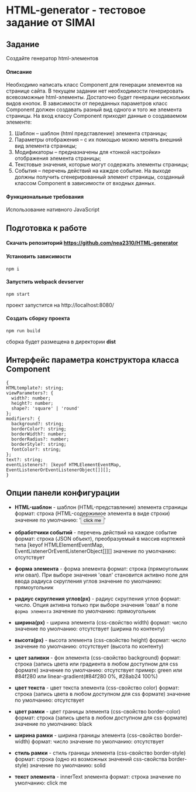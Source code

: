 # HTML-generator - тестовое задание от SIMAI

## Задание
Создайте генератор html-элементов
#### Описание
Необходимо написать класс Component для генерации элементов на странице сайта. В текущем задании нет необходимости генерировать всевозможные html-элементы. Достаточно будет генерации нескольких видов кнопок. 
В зависимости от переданных параметров класс Component должен создавать разный вид одного и того же элемента страницы.
На вход классу Component приходят данные о создаваемом элементе:
  1) Шаблон – шаблон (html представление) элемента страницы;
  2) Параметры отображения – с их помощью можно менять внешний вид элемента страницы;
  3) Модификаторы – предназначены для «тонкой настройки» отображения элемента страницы;
  4) Текстовые значения, которые могут содержать элементы страницы;
  5) События – перечень действий на каждое событие.
На выходе должны получить сгенерированный элемент страницы, созданный классом Component в зависимости от входных данных.

#### Функциональные требования
Использование нативного JavaScript

## Подготовка к работе
#### Скачать репозиторий https://github.com/nea2310/HTML-generator

#### Установить зависимости
```commandline
npm i
```

#### Запустить webpack devserver
```commandline
npm start
```
проект запустится на  http://localhost:8080/

#### Создать сборку проекта
```commandline
npm run build
```
сборка будет размещена в директории **dist**

## Интерфейс параметра конструктора класса Component
  ```
{
  HTMLtemplate?: string;
  viewParameters?: {
    width?: number;
    height?: number;
    shape?: 'square' | 'round'
  };
  modifiers?: {
    background?: string;
    borderColor?: string;
    borderWidth?: number;
    borderRadius?: number;
    borderStyle?: string;
    fontColor?: string;
  };
  text?: string;
  eventListeners?: [keyof HTMLElementEventMap, EventListenerOrEventListenerObject[]][];
}
  ```


## Опции панели конфигурации

* **HTML-шаблон** - шаблон (HTML-представление) элемента страницы
формат: строка (HTML-содержимое элемента в виде строки)
значение по умолчанию: '<button class = "component__button">click me</button>'

* **обработчики событий** - перечень действий на каждое событие
формат: строка (JSON объект), преобразуемый в массив кортежей типа [keyof HTMLElementEventMap, EventListenerOrEventListenerObject[]][]
значение по умолчанию: отсутствует

* **форма элемента** - форма элемента
формат: строка (прямоугольник или овал). При выборе значения 'овал' становится активно поле для ввода радиуса скругления углов
значение по умолчанию: прямоугольник

* **радиус скругления углов(px)** - радиус скругления углов
формат: число. Опция активна только при выборе значения 'овал' в поле `форма элемента`
значение по умолчанию: прямоугольник

* **ширина(px)** - ширина элемента (css-свойство width)
формат: число
значение по умолчанию: отсутствует (ширина по контенту)

* **высота(px)** - высота элемента (css-свойство height)
формат: число
значение по умолчанию: отсутствует (высота по контенту)

* **цвет заливки** - фон элемента (css-свойство background)
формат: строка (запись цвета или градиента в любом доступном для css формате)
значение по умолчанию: отсутствует
пример: green или #84f280 или linear-gradient(#84f280 0%, #28ab24 100%)

* **цвет текста** - цвет текста элемента (css-свойство color)
формат: строка (запись цвета в любом доступном для css формате)
значение по умолчанию: отсутствует

* **цвет рамки** - цвет границы элемента (css-свойство border-color)
формат: строка (запись цвета в любом доступном для css формате)
значение по умолчанию: black

* **ширина рамки** - ширина границы элемента (css-свойство border-width)
формат: число
значение по умолчанию: отсутствует

* **стиль рамки** - стиль границы элемента (css-свойство border-style)
формат: строка (одно из возможных значений css-свойства border-style)
значение по умолчанию: solid

* **текст элемента** - innerText элемента
формат: строка
значение по умолчанию: click me






